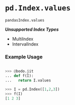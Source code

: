 # `pd.Index.values`

`pandasIndex.values`


***Unsupported Index Types***

  - MultiIndex
  - IntervalIndex

### Example Usage

```py

>>> @bodo.jit
... def f(I):
...   return I.values

>>> I = pd.Index([1,2,3])
>>> f(I)
[1 2 3]
```


